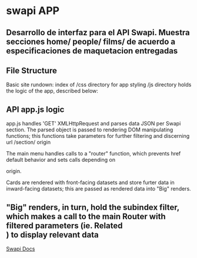 # swapi APP
Desarrollo de interfaz para el API Swapi. Muestra secciones home/ people/ films/ de acuerdo a especificaciones de maquetacion entregadas
---
## File Structure
Basic site rundown:
index of
/css directory for app styling
/js directory holds the logic of the app, described below:

## API app.js logic
app.js handles 'GET' XMLHttpRequest and parses data JSON per Swapi section.
The parsed object is passed to rendering DOM manipulating functions; this functions
take parameters for further filtering and discerning url /section/ origin

The main menu handles calls to a "router" function, which prevents href default behavior and sets calls depending on <section> origin.

Cards are rendered with front-facing datasets and store furter data in inward-facing datasets; this are passed as rendered data into "Big" renders.

"Big" renders, in turn, hold the subindex filter, which makes a call to the main Router with filtered parameters (ie. Related<section>) to display relevant data
---
[Swapi Docs](https://swapi.co/documentation "Swapi")
